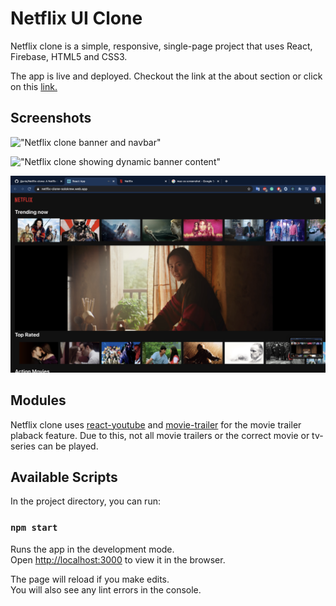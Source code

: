 # Netflix UI Clone

Netflix clone is a simple, responsive, single-page project that uses React, Firebase, HTML5 and CSS3.

The app is live and deployed. Checkout the link at the about section or click on this [link.](netflix-clone-solokrew.web.app/)

## Screenshots

!["Netflix clone banner and navbar"](https://github.com/jjjunio/Netflix-clone/blob/master/documents/netflix-clone-screenshot.png)

!["Netflix clone showing dynamic banner content"](https://github.com/jjjunio/Netflix-clone/blob/master/documents/netflix-clone-screenshot2.png)

!["Netflix clone showing dynamic nav background, rows compionents and trailers"](https://github.com/jjjunio/Netflix-clone/blob/master/documents/netflix-clone-screenshot3.png)

## Modules

Netflix clone uses [react-youtube](https://www.npmjs.com/package/react-youtube) and [movie-trailer](https://www.npmjs.com/package/movie-trailer) for the movie trailer plaback feature. Due to this, not all movie trailers or the correct movie or tv-series can be played.

## Available Scripts

In the project directory, you can run:

### `npm start`

Runs the app in the development mode.<br />
Open [http://localhost:3000](http://localhost:3000) to view it in the browser.

The page will reload if you make edits.<br />
You will also see any lint errors in the console.
